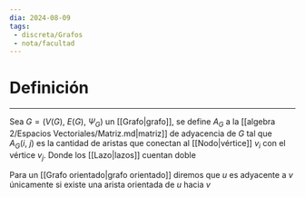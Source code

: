 ```yaml
---
dia: 2024-08-09
tags: 
 - discreta/Grafos
 - nota/facultad
---
```

# Definición
---
Sea $G = \big( V(G),~E(G),~\Psi_G \big)$  un [[Grafo|grafo]], se define $A_G$ a la [[algebra 2/Espacios Vectoriales/Matriz.md|matriz]] de adyacencia de $G$ tal que $A_G(i,~ j)$ es la cantidad de aristas que conectan al [[Nodo|vértice]] $v_i$ con el vértice $v_j$. Donde los [[Lazo|lazos]] cuentan doble

Para un [[Grafo orientado|grafo orientado]] diremos que $u$ es adyacente a $v$ únicamente si existe una arista orientada de $u$ hacia $v$